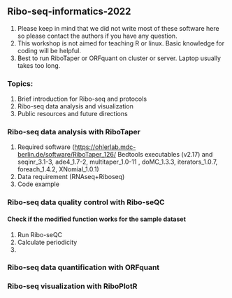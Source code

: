 ## Ribo-seq-informatics-2022

1. Please keep in mind that we did not write most of these software here so please contact the authors if you have any question.
2. This workshop is not aimed for teaching R or linux. Basic knowledge for coding will be helpful.
3. Best to run RiboTaper or ORFquant on cluster or server. Laptop usually takes too long.

### Topics:
1. Brief introduction for Ribo-seq and protocols
2. Ribo-seq data analysis and visualization
3. Public resources and future directions

### Ribo-seq data analysis with RiboTaper
1. Required software (https://ohlerlab.mdc-berlin.de/software/RiboTaper_126/ Bedtools executables (v2.17) and seqinr_3.1-3, ade4_1.7-2, multitaper_1.0-11 , doMC_1.3.3, iterators_1.0.7, foreach_1.4.2, XNomial_1.0.1)
2. Data requirement (RNAseq+Riboseq)
3. Code example

### Ribo-seq data quality control with Ribo-seQC
#### Check if the modified function works for the sample dataset
1. Run Ribo-seQC 
2. Calculate periodicity
3. 

### Ribo-seq data quantification with ORFquant

### Ribo-seq visualization with RiboPlotR




